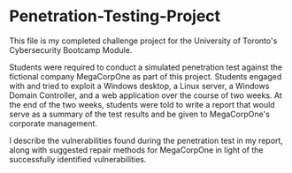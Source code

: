 # Penetration-Testing-Project

This file is my completed challenge project for the University of Toronto's Cybersecurity Bootcamp Module.

Students were required to conduct a simulated penetration test against the fictional company MegaCorpOne as part of this project. Students engaged with and tried to exploit a Windows desktop, a Linux server, a Windows Domain Controller, and a web application over the course of two weeks. At the end of the two weeks, students were told to write a report that would serve as a summary of the test results and be given to MegaCorpOne's corporate management.


I describe the vulnerabilities found during the penetration test in my report, along with suggested repair methods for MegaCorpOne in light of the successfully identified vulnerabilities.
